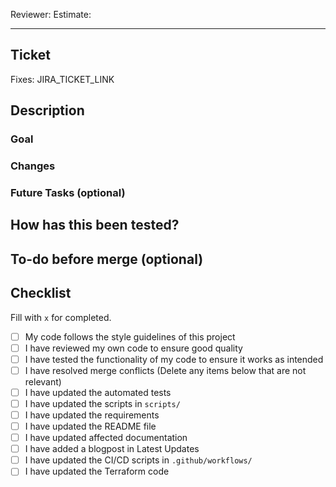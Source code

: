 Reviewer:
Estimate:

---

## Ticket

Fixes: JIRA_TICKET_LINK

## Description

### Goal

### Changes

### Future Tasks (optional)

## How has this been tested?

## To-do before merge (optional)

## Checklist

Fill with `x` for completed. 

- [ ] My code follows the style guidelines of this project
- [ ] I have reviewed my own code to ensure good quality
- [ ] I have tested the functionality of my code to ensure it works as intended
- [ ] I have resolved merge conflicts
(Delete any items below that are not relevant)
- [ ] I have updated the automated tests
- [ ] I have updated the scripts in `scripts/`
- [ ] I have updated the requirements
- [ ] I have updated the README file
- [ ] I have updated affected documentation
- [ ] I have added a blogpost in Latest Updates
- [ ] I have updated the CI/CD scripts in `.github/workflows/`
- [ ] I have updated the Terraform code

